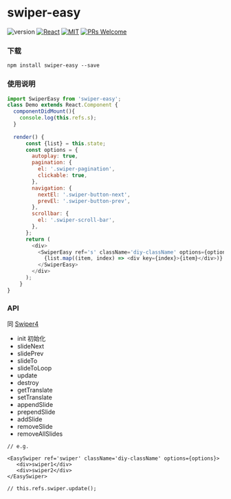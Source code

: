 # swiper-easy

![version](https://img.shields.io/badge/version-v1.0.0-brightgreen.svg?style=flat-square) [![React](https://img.shields.io/badge/react-16.x.x-brightgreen.svg?style=flat-square)](https://github.com/facebook/react) [![MIT](https://img.shields.io/dub/l/vibe-d.svg?style=flat-square)](http://opensource.org/licenses/MIT) [![PRs Welcome](https://img.shields.io/badge/PRs-welcome-brightgreen.svg?style=flat-square)](https://reactjs.org/docs/how-to-contribute.html#your-first-pull-request)

### 下载
```
npm install swiper-easy --save
```

### 使用说明
```javascript
import SwiperEasy from 'swiper-easy';
class Demo extends React.Component {
  componentDidMount(){
    console.log(this.refs.s);
  }
  
  render() {
      const {list} = this.state;
      const options = {
        autoplay: true,
        pagination: {
          el: '.swiper-pagination',
          clickable: true,
        },
        navigation: {
          nextEl: '.swiper-button-next',
          prevEl: '.swiper-button-prev',
        },
        scrollbar: {
          el: '.swiper-scroll-bar',
        },
      };
      return (
        <div>
          <SwiperEasy ref='s' className='diy-className' options={options}>
            {list.map((item, index) => <div key={index}>{item}</div>)}
          </SwiperEasy>
        </div>
      );
    }
}
```

### API

同 [Swiper4](https://www.swiper.com.cn/)
* init 初始化
* slideNext
* slidePrev
* slideTo
* slideToLoop
* update
* destroy
* getTranslate
* setTranslate
* appendSlide
* prependSlide
* addSlide
* removeSlide
* removeAllSlides
```
// e.g.

<EasySwiper ref='swiper' className='diy-className' options={options}>
   <div>swiper1</div>
   <div>swiper2</div>
</EasySwiper>

// this.refs.swiper.update();
```


